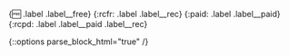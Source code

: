 <!--
	rcfr: recommended & free
	rcpd: recommended & paid
-->
{:free: .label .label__free}
{:rcfr: .label .label__rec}
{:paid: .label .label__paid}
{:rcpd: .label .label__paid .label__rec}

{::options parse_block_html="true" /}
